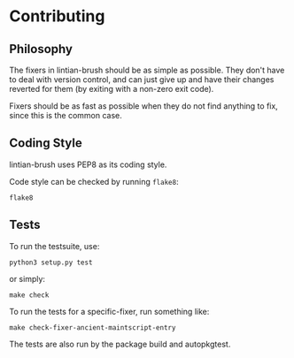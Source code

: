 Contributing
============

Philosophy
----------

The fixers in lintian-brush should be as simple as possible. They don't have to
deal with version control, and can just give up and have their changes reverted
for them (by exiting with a non-zero exit code).

Fixers should be as fast as possible when they do not find anything to fix, since
this is the common case.

Coding Style
------------

lintian-brush uses PEP8 as its coding style.

Code style can be checked by running ``flake8``:

```shell
flake8
```

Tests
-----

To run the testsuite, use:

```shell
python3 setup.py test
```

or simply:

```shell
make check
```

To run the tests for a specific-fixer, run something like:

```shell
make check-fixer-ancient-maintscript-entry
```

The tests are also run by the package build and autopkgtest.
